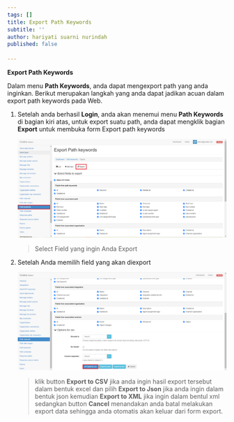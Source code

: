 ```yaml
---
tags: []
title: Export Path Keywords
subtitle: ''
author: hariyati suarni nurindah
published: false

---
```

**Export Path Keywords**

Dalam menu **Path Keywords**, anda dapat mengexport path yang anda inginkan. Berikut merupakan langkah yang anda dapat jadikan acuan dalam export path keywords pada Web.

1. Setelah anda berhasil **Login**, anda akan menemui menu **Path Keywords** di bagian kiri atas, untuk export suatu path, anda dapat mengklik bagian **Export** untuk membuka form Export path keywords

   ![](/uploads/pathkeywords6.PNG)

   > Select Field yang ingin Anda Export
2. Setelah Anda memilih field yang akan diexport

   ![](/uploads/pathchannels4.PNG)

   > klik button **Export to CSV** jika anda ingin hasil export tersebut dalam bentuk excel dan pilih **Export to Json** jika anda ingin dalam bentuk json kemudian **Export to XML** jika ingin dalam bentul xml sedangkan button **Cancel** menandakan anda batal melakukan export data sehingga anda otomatis akan keluar dari form export.